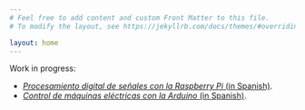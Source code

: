 ```yaml
---
# Feel free to add content and custom Front Matter to this file.
# To modify the layout, see https://jekyllrb.com/docs/themes/#overriding-theme-defaults

layout: home
---
```


Work in progress:

* [*Procesamiento digital de señales con la Raspberry Pi* (in Spanish)](dsp-raspberrypi).
* [*Control de máquinas eléctricas con la Arduino* (in Spanish)](cem-arduino).